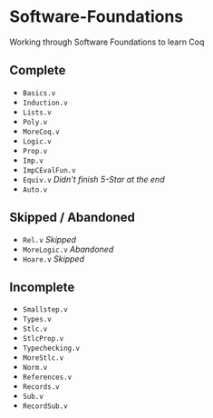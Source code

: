 # Software-Foundations
Working through Software Foundations to learn Coq

## Complete

- `Basics.v`
- `Induction.v`
- `Lists.v`
- `Poly.v`
- `MoreCoq.v`
- `Logic.v`
- `Prop.v`
- `Imp.v`
- `ImpCEvalFun.v`
- `Equiv.v` *Didn't finish 5-Star at the end*
- `Auto.v`

## Skipped / Abandoned

- `Rel.v` *Skipped*
- `MoreLogic.v` *Abandoned*
- `Hoare.v` *Skipped*

## Incomplete

- `Smallstep.v`
- `Types.v`
- `Stlc.v`
- `StlcProp.v`
- `Typechecking.v`
- `MoreStlc.v`
- `Norm.v`
- `References.v`
- `Records.v`
- `Sub.v`
- `RecordSub.v`
